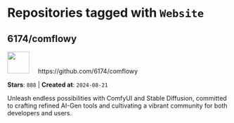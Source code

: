 # Repositories tagged with `Website`


## 6174/comflowy


<a href='https://github.com/6174/comflowy'>
<img src="https://avatars.githubusercontent.com/u/3872872?v=4" width="50" height="50"></a> &nbsp; &nbsp; https://github.com/6174/comflowy

**Stars**: `888` | **Created at**: `2024-08-21`


Unleash endless possibilities with ComfyUI and Stable Diffusion, committed to crafting refined AI-Gen tools and cultivating a vibrant community for both developers and users. 
